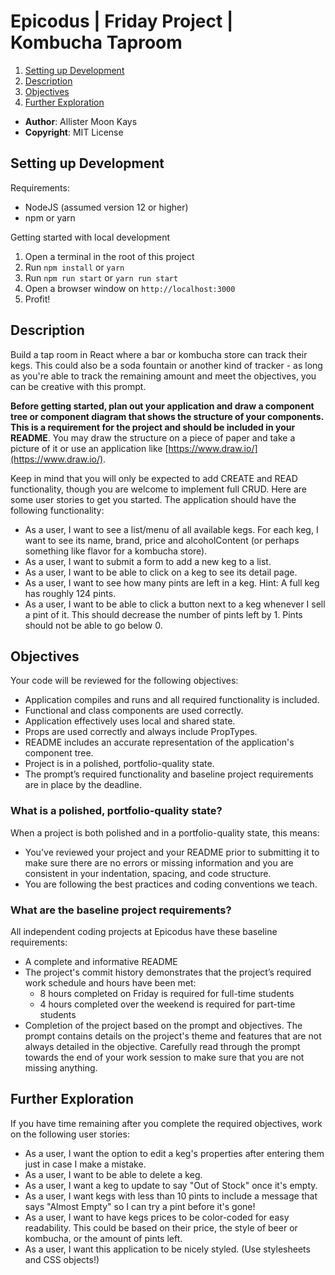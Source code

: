 # Epicodus | Friday Project | Kombucha Taproom

1. [Setting up Development](#setting-up-development)
2. [Description](#description)
3. [Objectives](#objectives)
4. [Further Exploration](#further-exploration)

- **Author**: Allister Moon Kays
- **Copyright**: MIT License

## Setting up Development

Requirements:
- NodeJS (assumed version 12 or higher)
- npm or yarn

Getting started with local development
1. Open a terminal in the root of this project
2. Run `npm install` or `yarn`
3. Run `npm run start` or `yarn run start`
4. Open a browser window on `http://localhost:3000`
5. Profit!

## Description

Build a tap room in React where a bar or kombucha store can track their kegs. This could also be a soda fountain or another kind of tracker - as long as you're able to track the remaining amount and meet the objectives, you can be creative with this prompt.

**Before getting started, plan out your application and draw a component tree or component diagram that shows the structure of your components. This is a requirement for the project and should be included in your README**. You may draw the structure on a piece of paper and take a picture of it or use an application like [https://www.draw.io/](https://www.draw.io/).

Keep in mind that you will only be expected to add CREATE and READ functionality, though you are welcome to implement full CRUD. Here are some user stories to get you started. The application should have the following functionality:

- As a user, I want to see a list/menu of all available kegs. For each keg, I want to see its name, brand, price and alcoholContent (or perhaps something like flavor for a kombucha store).
- As a user, I want to submit a form to add a new keg to a list.
- As a user, I want to be able to click on a keg to see its detail page.
- As a user, I want to see how many pints are left in a keg. Hint: A full keg has roughly 124 pints.
- As a user, I want to be able to click a button next to a keg whenever I sell a pint of it. This should decrease the number of pints left by 1. Pints should not be able to go below 0.

## Objectives

Your code will be reviewed for the following objectives:
- Application compiles and runs and all required functionality is included.
- Functional and class components are used correctly.
- Application effectively uses local and shared state.
- Props are used correctly and always include PropTypes.
- README includes an accurate representation of the application's component tree.
- Project is in a polished, portfolio-quality state.
- The prompt’s required functionality and baseline project requirements are in place by the deadline.

### What is a polished, portfolio-quality state?
When a project is both polished and in a portfolio-quality state, this means:
- You've reviewed your project and your README prior to submitting it to make sure there are no errors or missing information and you are consistent in your indentation, spacing, and code structure.
- You are following the best practices and coding conventions we teach.

### What are the baseline project requirements?
All independent coding projects at Epicodus have these baseline requirements:

- A complete and informative README
- The project's commit history demonstrates that the project’s required work schedule and hours have been met:
  - 8 hours completed on Friday is required for full-time students
  - 4 hours completed over the weekend is required for part-time students
- Completion of the project based on the prompt and objectives. The prompt contains details on the project's theme and features that are not always detailed in the objective. Carefully read through the prompt towards the end of your work session to make sure that you are not missing anything.

## Further Exploration
If you have time remaining after you complete the required objectives, work on the following user stories:
- As a user, I want the option to edit a keg's properties after entering them just in case I make a mistake.
- As a user, I want to be able to delete a keg.
- As a user, I want a keg to update to say "Out of Stock" once it's empty.
- As a user, I want kegs with less than 10 pints to include a message that says "Almost Empty" so I can try a pint before it's gone!
- As a user, I want to have kegs prices to be color-coded for easy readability. This could be based on their price, the style of beer or kombucha, or the amount of pints left.
- As a user, I want this application to be nicely styled. (Use stylesheets and CSS objects!)